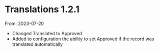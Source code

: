 # Translations 1.2.1
From: 2023-07-20

* Changed Translated to Approved
* Added to configuration the ability to set Approved if the record was translated automatically  
